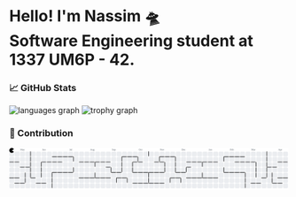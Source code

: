 <h1 align="left">Hello! I'm Nassim 🛸 <br> Software Engineering student at 1337 UM6P - 42. </h1>

### 📈 GitHub Stats

<div align="left">
  <img src="https://github-readme-stats.vercel.app/api/top-langs?username=AchabNassim&locale=en&hide_title=false&layout=compact&card_width=320&langs_count=6&theme=dracula&hide_border=false&order=2" height="150" alt="languages graph"  />
  <img src="https://github-profile-trophy.vercel.app/?username=AchabNassim&theme=dracula&title=Commits,Repositories,PullRequest,MultiLanguage&margin-w=8&margin-h=8&no-bg=false&no-frame=false&column=-1&row=1" height="150" alt="trophy graph" />
</div>

### 👾 Contribution 

<picture>
  <source media="(prefers-color-scheme: dark)" srcset="https://raw.githubusercontent.com/AchabNassim/AchabNassim/output/pacman-contribution-graph-dark.svg">
  <source media="(prefers-color-scheme: light)" srcset="https://raw.githubusercontent.com/AchabNassim/AchabNassim/output/pacman-contribution-graph.svg">
  <img alt="Pacman contribution graph" src="https://raw.githubusercontent.com/AchabNassim/AchabNassim/output/pacman-contribution-graph.svg">
</picture>

